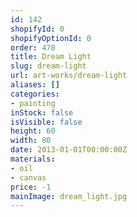 ```yaml
---
id: 142
shopifyId: 0
shopifyOptionId: 0
order: 470
title: Dream Light
slug: dream-light
url: art-works/dream-light
aliases: []
categories:
- painting
inStock: false
isVisible: false
height: 60
width: 80
date: 2013-01-01T00:00:00Z
materials:
- oil
- canvas
price: -1
mainImage: dream_light.jpg
---
```

